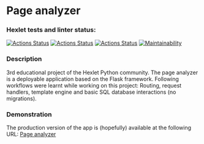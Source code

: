 # Page analyzer

### Hexlet tests and linter status:
[![Actions Status](https://github.com/Myakot/python-project-83/actions/workflows/hexlet-check.yml/badge.svg)](https://github.com/Myakot/python-project-83/actions)
[![Actions Status](https://github.com/Myakot/python-project-83/workflows/hexlet-check/badge.svg)](https://github.com/Myakot/python-project-83/actions)
[![Actions Status](https://github.com/Myakot/python-project-83/workflows/flake8/badge.svg)](https://github.com/Myakot/python-project-83/actions/workflows/flake8.yml)
[![Maintainability](https://api.codeclimate.com/v1/badges/98a86e836514fd92d4f8/maintainability)](https://codeclimate.com/github/Myakot/python-project-83/maintainability)

### Description

3rd educational project of the Hexlet Python community. The page analyzer is a deployable application based on the Flask framework. 
Following workflows were learnt while working on this project: Routing, request handlers, template engine and basic SQL database interactions (no migrations).

### Demonstration

The production version of the app is (hopefully) available at the following URL:
[Page analyzer](https://python-project-83-daxw.onrender.com)